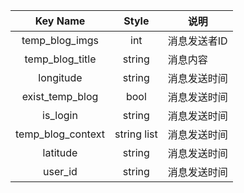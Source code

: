 |     Key Name      |    Style    | 说明         |
| :---------------: | :---------: | ------------ |
|  temp_blog_imgs   |     int     | 消息发送者ID |
|  temp_blog_title  |   string    | 消息内容     |
|     longitude     |   string    | 消息发送时间 |
|  exist_temp_blog  |    bool     | 消息发送时间 |
|     is_login      |   string    | 消息发送时间 |
| temp_blog_context | string list | 消息发送时间 |
|     latitude      |   string    | 消息发送时间 |
|      user_id      |   string    | 消息发送时间 |